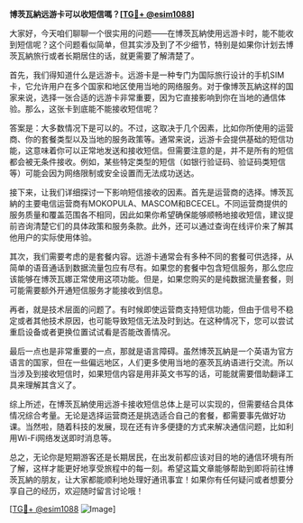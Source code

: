 **博茨瓦納远游卡可以收短信嗎？[[TG💪+ @esim1088](https://t.me/s/esim1088)]**

大家好，今天咱们聊聊一个很实用的问题——在博茨瓦納使用远游卡时，能不能收到短信呢？这个问题看似简单，但其实涉及到了不少细节，特别是如果你计划去博茨瓦納旅行或者长期居住的话，就更需要了解清楚了。

首先，我们得知道什么是远游卡。远游卡是一种专门为国际旅行设计的手机SIM卡，它允许用户在多个国家和地区使用当地的网络服务。对于像博茨瓦納这样的国家来说，选择一张合适的远游卡非常重要，因为它直接影响到你在当地的通信体验。那么，这张卡到底能不能接收短信呢？

答案是：大多数情况下是可以的。不过，这取决于几个因素，比如你所使用的运营商、你的套餐类型以及当地的服务政策等。通常来说，远游卡会提供基础的短信功能，这意味着你可以正常地发送和接收短信。但需要注意的是，并不是所有的短信都会被无条件接收。例如，某些特定类型的短信（如银行验证码、验证码类短信等）可能会因为网络限制或安全设置而无法成功送达。

接下来，让我们详细探讨一下影响短信接收的因素。首先是运营商的选择。博茨瓦納的主要电信运营商有MOKOPULA、MASCOM和BCECEL。不同运营商提供的服务质量和覆盖范围各不相同，因此如果你希望确保能够顺畅地接收短信，建议提前咨询清楚它们的具体政策和服务条款。此外，还可以通过查询在线评价来了解其他用户的实际使用体验。

其次，我们需要考虑的是套餐内容。远游卡通常会有多种不同的套餐可供选择，从简单的语音通话到数据流量包应有尽有。如果您的套餐中包含短信服务，那么您应该能够在博茨瓦娜正常使用这项功能。但是，如果您购买的是纯数据流量套餐，则可能需要额外开通短信服务才能接收到信息。

再者，就是技术层面的问题了。有时候即使运营商支持短信功能，但由于信号不稳定或者其他技术原因，也可能导致短信无法及时到达。在这种情况下，您可以尝试重启设备或者更换位置试试看是否能改善情况。

最后一点也是非常重要的一点，那就是语言障碍。虽然博茨瓦納是一个英语为官方语言的国家，但在一些偏远地区，人们更多使用当地的塞茨瓦纳语进行交流。所以当涉及到接收短信时，如果短信内容是用非英文书写的话，可能就需要借助翻译工具来理解其含义了。

综上所述，在博茨瓦納使用远游卡接收短信总体上是可以实现的，但需要结合具体情况综合考量。无论是选择运营商还是挑选适合自己的套餐，都需要事先做好功课。当然啦，随着科技的发展，现在还有许多便捷的方式来解决通信问题，比如利用Wi-Fi网络发送即时消息等。

总之，无论你是短期游客还是长期居民，在出发前都应该对目的地的通信环境有所了解，这样才能更好地享受旅程中的每一刻。希望这篇文章能够帮助到即将前往博茨瓦納的朋友，让大家都能顺利地处理好通讯事宜！如果你有任何疑问或者想要分享自己的经历，欢迎随时留言讨论哦！

[[TG💪+ @esim1088](https://t.me/s/esim1088) ![Image](https://i.postimg.cc/4NQfJmqS/Snipaste-2025-05-13-00-14-12.png)]